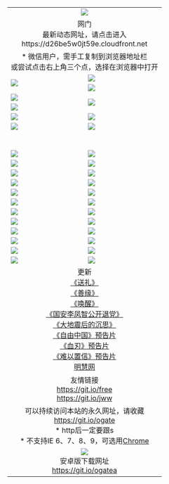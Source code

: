 ﻿<table>
  <tr></tr>
  <tr><td colspan=2 align=center><img src="https://cloud.githubusercontent.com/assets/11880933/13434984/f430fae2-e012-11e5-814f-c2df1e82b247.jpg" /></td></tr>
  <tr><td colspan=2 align=center>网门<br>最新动态网址，请点击进入
<br>https://d26be5w0jt59e.cloudfront.net
    </td>
  </tr>
  <tr>
    <td colspan=2 align=center>* 微信用户，需手工复制到浏览器地址栏<br>或尝试点击右上角三个点，选择在浏览器中打开
    <!--br>* IE6打开动态网址须在选项中勾选TLS 1.0--></td>
  </tr>
  <tr>
    <td rowspan=2><a href="https://d26be5w0jt59e.cloudfront.net/ogUP.aspx?name=11DKC.mp4&list=11DKC" target="_blank"><img src="https://d26be5w0jt59e.cloudfront.net/Up/11DKC1.jpg" /></a></td> 
    <td><div><a href="https://d26be5w0jt59e.cloudfront.net/ogUP.aspx?name=LRWS.mp4&list=LRWS" target="_blank"><img src="https://d26be5w0jt59e.cloudfront.net/Up/LRWS.jpg" /></a></td>
   </tr>
  <tr>
    <td><a href="https://d26be5w0jt59e.cloudfront.net/ogNiceVedio.aspx" target="_blank"><img src="https://d26be5w0jt59e.cloudfront.net/Up/11TGKDY.jpg" /></a></td>
  </tr>
  <tr>
    <td><a href="https://d26be5w0jt59e.cloudfront.net/ogUP.aspx?name=JQR.mp4&count=2" target="_blank"><img src="https://d26be5w0jt59e.cloudfront.net/Up/JQR.jpg" /></a></td>   
    <td rowspan=2><a href="https://d26be5w0jt59e.cloudfront.net/ogUP.aspx?name=JP.mp4&count=9" target="_blank"><img src="https://d26be5w0jt59e.cloudfront.net/Up/JP.jpg" /></td>
  </tr>
  <tr>
    <td><a href="https://d26be5w0jt59e.cloudfront.net/ogUP.aspx?name=WH.mp4" target="_blank"><img src="https://d26be5w0jt59e.cloudfront.net/Up/WH.jpg" /></a></td>
  </tr>
  <tr>
    <td><a href="https://d26be5w0jt59e.cloudfront.net/ogUP.aspx?name=SSZJ.mp4&list=SSZJ" target="_blank"><img src="https://d26be5w0jt59e.cloudfront.net/Up/SSZJ.jpg" /></a></td>
    <td><a href="https://d26be5w0jt59e.cloudfront.net/ogUP.aspx?name=WLSH.mp4&count=2" target="_blank"><img src="https://d26be5w0jt59e.cloudfront.net/Up/WLSH.jpg" /></a</td>
  </tr>
  <tr>
    <td><a href="https://d26be5w0jt59e.cloudfront.net/ogUP.aspx?name=ZY.mp4&count=2015|16" target="_blank"><img src="https://d26be5w0jt59e.cloudfront.net/Up/ZY.jpg" /></a</td>
    <td><a href="https://d26be5w0jt59e.cloudfront.net/ogUP.aspx?name=XTFY.mp4&count=B|2,A|24" target="_blank"><img src="https://d26be5w0jt59e.cloudfront.net/Up/XTFY.jpg" /></a></td>
  </tr>
  <tr height="40">
  </tr>
  <tr>
    <td><a href="https://d26be5w0jt59e.cloudfront.net/ogUP.aspx?name=4EE/QQ.mp4&list=4EEQQ" target="_blank"><img src="https://d26be5w0jt59e.cloudfront.net/Up/4EE/QQ0.jpg"/></a></td>
    <td><a href="https://d26be5w0jt59e.cloudfront.net/ogUP.aspx?name=4EE/HQ.mp4&list=4EEHQ" target="_blank"><img src="https://d26be5w0jt59e.cloudfront.net/Up/4EE/HQ0.jpg"/></a></td>
  </tr>
  <tr>
    <td><a href="https://d26be5w0jt59e.cloudfront.net/ogUP.aspx?name=4EE/ZG.mp4&list=4EEZG" target="_blank"><img src="https://d26be5w0jt59e.cloudfront.net/Up/4EE/ZG0.jpg"/></a></td>
    <td><a href="https://d26be5w0jt59e.cloudfront.net/ogUP.aspx?name=4EE/DJ.mp4&list=4EEDJ" target="_blank"><img src="https://d26be5w0jt59e.cloudfront.net/Up/4EE/DJ0.jpg"/></a></td>
  </tr>
  <tr>
    <td><a href="https://d26be5w0jt59e.cloudfront.net/ogUP.aspx?name=4EE/GX.mp4&list=4EEGX" target="_blank"><img src="https://d26be5w0jt59e.cloudfront.net/Up/4EE/GX0.jpg"/></a></td>
    <td><a href="https://d26be5w0jt59e.cloudfront.net/ogUP.aspx?name=4EE/HD.mp4&list=4EEHD" target="_blank"><img src="https://d26be5w0jt59e.cloudfront.net/Up/4EE/HD0.jpg"/></a></td>
  </tr>
  <tr>
    <td><a href="https://d26be5w0jt59e.cloudfront.net/ogUP.aspx?name=4EE/TX.mp4&list=4EETX" target="_blank"><img src="https://d26be5w0jt59e.cloudfront.net/Up/4EE/TX0.jpg"/></a></td>
    <td><a href="https://d26be5w0jt59e.cloudfront.net/ogUP.aspx?name=4EE/WZ.mp4&list=4EEWZ" target="_blank"><img src="https://d26be5w0jt59e.cloudfront.net/Up/4EE/WZ0.jpg"/></a></td>
  </tr>
  <tr>
    <td><a href="https://d26be5w0jt59e.cloudfront.net/onUP.aspx?name=https://d1ni6yqhqrtjo7.cloudfront.net/" target="_blank"><img src="https://d26be5w0jt59e.cloudfront.net/Up/0DTW.jpg"/></a></td>
    <td><a href="https://d26be5w0jt59e.cloudfront.net/onUP.aspx?name=https://d240ns8up8earz.cloudfront.net/acenter/" target="_blank"><img src="https://d26be5w0jt59e.cloudfront.net/Up/0TDW.jpg" /></a></td>
  </tr>
  <tr>
    <td><a href="https://d26be5w0jt59e.cloudfront.net/onUP.aspx?name=https://d4508d6vomz2p.cloudfront.net/gb/nsc413.htm" target="_blank"><img src="https://d26be5w0jt59e.cloudfront.net/Up/0DJY.jpg" /></a></td>
    <td><a href="https://d26be5w0jt59e.cloudfront.net/onUP.aspx?name=https://d4apjbhkuxer1.cloudfront.net/xtr/gb/prog204.html" target="_blank"><img src="https://d26be5w0jt59e.cloudfront.net/Up/0XTR.jpg" /></a></td>
  </tr>
  <tr>
    <td><a href="https://d26be5w0jt59e.cloudfront.net/onUP.aspx?name=https://d3aj00iefsmfgc.cloudfront.net/" target="_blank"><img src="https://d26be5w0jt59e.cloudfront.net/Up/0MHW.jpg" /></a></td>
    <td><a href="https://d26be5w0jt59e.cloudfront.net/onUP.aspx?name=https://d20wz7qt14x5d2.cloudfront.net/" target="_blank"><img src="https://d26be5w0jt59e.cloudfront.net/Up/0ZJW.jpg" /></a></td>
  </tr>
  <tr>
    <td><a href="https://d26be5w0jt59e.cloudfront.net/ogUP.aspx?name=0FG.zip" target="_blank"><img src="https://d26be5w0jt59e.cloudfront.net/Up/0FG.jpg" /></a></td>
    <td><a href="https://d26be5w0jt59e.cloudfront.net/ogUP.aspx?name=0FGA.apk" target="_blank"><img src="https://d26be5w0jt59e.cloudfront.net/Up/0FGA.jpg" /></a></td>
  </tr>
  <tr>
    <td><a href="https://d26be5w0jt59e.cloudfront.net/ogUP.aspx?name=0U.zip" target="_blank"><img src="https://d26be5w0jt59e.cloudfront.net/Up/0U.jpg" /></a></td>
    <td><a href="https://d26be5w0jt59e.cloudfront.net/ogUP.aspx?name=0UA.apk" target="_blank"><img src="https://d26be5w0jt59e.cloudfront.net/Up/0UA.jpg" /></a></td>
  </tr>
  <tr>
    <td><a href="https://d26be5w0jt59e.cloudfront.net/ogUP.aspx?name=0iPPOTV.zip" target="_blank"><img src="https://d26be5w0jt59e.cloudfront.net/Up/0iPPOTV.jpg" /></a></td>
    <td><a href="https://d26be5w0jt59e.cloudfront.net/ogUP.aspx?name=0iNTD.apk" target="_blank"><img src="https://d26be5w0jt59e.cloudfront.net/Up/0iNTD.jpg" /></a></td>
  </tr>
  <tr>
    <td><a href="https://d26be5w0jt59e.cloudfront.net/ogNice.aspx" target="_blank"><img src="https://d26be5w0jt59e.cloudfront.net/Up/0WCYY.jpg" /></a></td>
    <td><a href="https://d26be5w0jt59e.cloudfront.net/onCO.aspx?list=XWPL&mode=" target="_blank"><img src="https://d26be5w0jt59e.cloudfront.net/Up/0WZTT.jpg" /></a></td> 
  </tr>
  <tr>
    <td><a href="https://d26be5w0jt59e.cloudfront.net/ogDY.aspx" target="_blank"><img src="https://d26be5w0jt59e.cloudfront.net/Up/0FK.jpg" /></a></td>
    <td><a href="https://d26be5w0jt59e.cloudfront.net/ogST.aspx" target="_blank"><img src="https://d26be5w0jt59e.cloudfront.net/Up/0ST.jpg" /></a></td> 
  </tr>
  <tr>
    <td colspan=2 align=center>更新<br>
      <a href="https://d26be5w0jt59e.cloudfront.net/ogUP.aspx?name=4ESL.mp4" target="_blank">《送礼》</a><br>
      <a href="https://d26be5w0jt59e.cloudfront.net/ogUP.aspx?name=4ESY.mp4" target="_blank">《善缘》</a><br>
      <a href="https://d26be5w0jt59e.cloudfront.net/ogUP.aspx?name=4EHX.mp4" target="_blank">《唤醒》</a><br>
      <a href="https://d26be5w0jt59e.cloudfront.net/ogUP.aspx?name=4LFZ.mp4" target="_blank">《国安李凤智公开退党》</a><br>
      <a href="https://d26be5w0jt59e.cloudfront.net/ogUP.aspx?name=4DDZHDCS.mp4" target="_blank">《大地震后的沉思》</a><br>
      <a href="https://d26be5w0jt59e.cloudfront.net/ogUP.aspx?name=11ZYZG0.mp4" target="_blank">《自由中国》预告片</a><br>
      <a href="https://d26be5w0jt59e.cloudfront.net/ogUP.aspx?name=11XR.mp4" target="_blank">《血刃》预告片</a><br>
      <a href="https://d26be5w0jt59e.cloudfront.net/ogUP.aspx?name=11NYZX.mp4&count=2" target="_blank">《难以置信》预告片</a><br>
      <a href="https://d26be5w0jt59e.cloudfront.net/onUP.aspx?name=https://www.minghui.org/" target="_blank">明慧网</a>
    </td>
  </tr>
  <tr>
    <td colspan=2 align=center>友情链接<br>
      <a href="https://git.io/free" target="_blank">https://git.io/free</a><br>
      <a href="https://git.io/jww" target="_blank">https://git.io/jww</a></td>
    </td>
  </tr>
  <tr>
    <td colspan=2 align=center>可以持续访问本站的永久网址，请收藏<br/><a href="https://git.io/ogate" target="_blank">https://git.io/ogate</a><br/>* http后一定要跟s<br/>* 不支持IE 6、7、8、9，可选用<a href="https://d26be5w0jt59e.cloudfront.net/ogUP.aspx?name=0ChromePortable.zip">Chrome</a></td>
  </tr>
  <tr>
    <td colspan=2 align=center><a href="https://d26be5w0jt59e.cloudfront.net/ogUP.aspx?name=0oGate.apk" target="_blank"><img src="https://cloud.githubusercontent.com/assets/11880933/13720399/75e143ee-e842-11e5-9f0a-1421f423c80f.jpg" /></a><br>安卓版下载网址<br><a href="https://git.io/ogatea">https://git.io/ogatea</a></td>
  </tr>
  <!--tr>
    <td colspan=2 align=center>可能失效的动态网址
    </td>
  </tr-->
</table>
